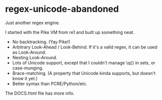# regex-unicode-abandoned
Just another regex engine.

I started with the Pike VM from re1 and built up something neat.

- No backtracking. (Yay Pike!)
- Arbitrary Look-Ahead / Look-Behind. If it's a valid regex, it can be used as Look-Around.
- Nesting Look-Around.
- Lots of Unicode support, except that I couldn't manage \q{} in sets, or case-munging.
- Brace-matching. (A property that Unicode kinda supports, but doesn't know it yet.)
- Better syntax than PCRE/Python/etc.

The DOCS.html file has more info.
